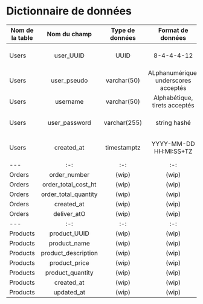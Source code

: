 # Dictionnaire de données

| Nom de la table | Nom du champ | Type de données | Format de données | Définition du champs |
|---    |:-:    |:-:    |:-:    |--:    |
| Users | user_UUID | UUID | 8-4-4-4-12 | identifiant unique de l'utilisateur |
| Users | user_pseudo | varchar(50) | ALphanumérique, underscores acceptés | Pseudonyme de l'utilisateur |
| Users | username | varchar(50) | Alphabétique, tirets acceptés | Nom de l'utilisateur |
| Users | user_password | varchar(255) | string hashé | Moe de passe de l'utilisateur |
| Users | created_at | timestamptz | YYYY-MM-DD HH:MI:SS+TZ | Date de création de l'utilisateur |
|---    |:-:    |:-:    |:-:    |--:    |
| Orders | order_number | (wip) | (wip) | (wip) |
| Orders | order_total_cost_ht | (wip) | (wip) | (wip) |
| Orders | order_total_quantity | (wip) | (wip) | (wip) |
| Orders | created_at | (wip) | (wip) | (wip) |
| Orders | deliver_atO | (wip) | (wip) | (wip) |
|---    |:-:    |:-:    |:-:    |--:    |
| Products | product_UUID | (wip) | (wip) | (wip) |
| Products | product_name | (wip) | (wip) | (wip) |
| Products | product_description | (wip) | (wip) | (wip) |
| Products | product_price | (wip) | (wip) | (wip) |
| Products | product_quantity | (wip) | (wip) | (wip) |
| Products | created_at | (wip) | (wip) | (wip) |
| Products | updated_at | (wip) | (wip) | (wip) |